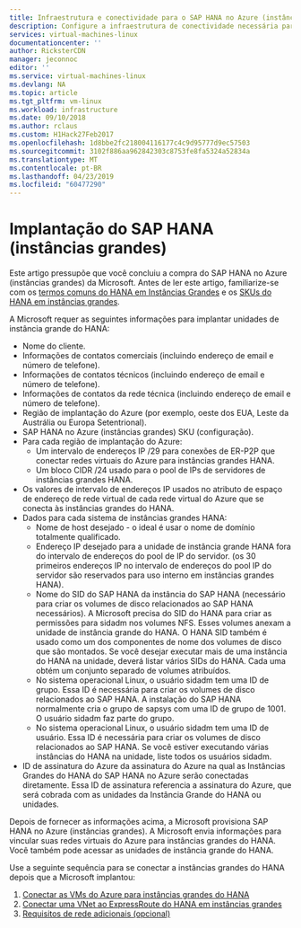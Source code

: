 ```yaml
---
title: Infraestrutura e conectividade para o SAP HANA no Azure (instâncias grandes) | Microsoft Docs
description: Configure a infraestrutura de conectividade necessária para usar SAP HANA no Azure (instâncias grandes).
services: virtual-machines-linux
documentationcenter: ''
author: RicksterCDN
manager: jeconnoc
editor: ''
ms.service: virtual-machines-linux
ms.devlang: NA
ms.topic: article
ms.tgt_pltfrm: vm-linux
ms.workload: infrastructure
ms.date: 09/10/2018
ms.author: rclaus
ms.custom: H1Hack27Feb2017
ms.openlocfilehash: 1d8bbe2fc218004116177c4c9d95777d9ec57503
ms.sourcegitcommit: 3102f886aa962842303c8753fe8fa5324a52834a
ms.translationtype: MT
ms.contentlocale: pt-BR
ms.lasthandoff: 04/23/2019
ms.locfileid: "60477290"
---
```

# <a name="sap-hana-large-instances-deployment"></a>Implantação do SAP HANA (instâncias grandes) 

Este artigo pressupõe que você concluiu a compra do SAP HANA no Azure (instâncias grandes) da Microsoft. Antes de ler este artigo, familiarize-se com os [termos comuns do HANA em Instâncias Grandes](hana-know-terms.md) e os [SKUs do HANA em instâncias grandes](hana-available-skus.md).


A Microsoft requer as seguintes informações para implantar unidades de instância grande do HANA:

- Nome do cliente.
- Informações de contatos comerciais (incluindo endereço de email e número de telefone).
- Informações de contatos técnicos (incluindo endereço de email e número de telefone).
- Informações de contatos da rede técnica (incluindo endereço de email e número de telefone).
- Região de implantação do Azure (por exemplo, oeste dos EUA, Leste da Austrália ou Europa Setentrional).
- SAP HANA no Azure (instâncias grandes) SKU (configuração).
- Para cada região de implantação do Azure:
    - Um intervalo de endereços IP /29 para conexões de ER-P2P que conectar redes virtuais do Azure para instâncias grandes HANA.
    - Um bloco CIDR /24 usado para o pool de IPs de servidores de instâncias grandes HANA.
- Os valores de intervalo de endereços IP usados no atributo de espaço de endereço de rede virtual de cada rede virtual do Azure que se conecta às instâncias grandes do HANA.
- Dados para cada sistema de instâncias grandes HANA:
  - Nome de host desejado - o ideal é usar o nome de domínio totalmente qualificado.
  - Endereço IP desejado para a unidade de instância grande HANA fora do intervalo de endereços do pool de IP do servidor. (os 30 primeiros endereços IP no intervalo de endereços do pool IP do servidor são reservados para uso interno em instâncias grandes HANA).
  - Nome do SID do SAP HANA da instância do SAP HANA (necessário para criar os volumes de disco relacionados ao SAP HANA necessários). A Microsoft precisa do SID do HANA para criar as permissões para sidadm nos volumes NFS. Esses volumes anexam a unidade de instância grande do HANA. O HANA SID também é usado como um dos componentes de nome dos volumes de disco que são montados. Se você desejar executar mais de uma instância do HANA na unidade, deverá listar vários SIDs do HANA. Cada uma obtém um conjunto separado de volumes atribuídos.
  - No sistema operacional Linux, o usuário sidadm tem uma ID de grupo. Essa ID é necessária para criar os volumes de disco relacionados ao SAP HANA. A instalação do SAP HANA normalmente cria o grupo de sapsys com uma ID de grupo de 1001. O usuário sidadm faz parte do grupo.
  - No sistema operacional Linux, o usuário sidadm tem uma ID de usuário. Essa ID é necessária para criar os volumes de disco relacionados ao SAP HANA. Se você estiver executando várias instâncias do HANA na unidade, liste todos os usuários sidadm. 
- ID de assinatura do Azure da assinatura do Azure na qual as Instâncias Grandes do HANA do SAP HANA no Azure serão conectadas diretamente. Essa ID de assinatura referencia a assinatura do Azure, que será cobrada com as unidades da Instância Grande do HANA ou unidades.

Depois de fornecer as informações acima, a Microsoft provisiona SAP HANA no Azure (instâncias grandes). A Microsoft envia informações para vincular suas redes virtuais do Azure para instâncias grandes do HANA. Você também pode acessar as unidades de instância grande do HANA.

Use a seguinte sequência para se conectar a instâncias grandes do HANA depois que a Microsoft implantou:

1. [Conectar as VMs do Azure para instâncias grandes do HANA](hana-connect-azure-vm-large-instances.md)
2. [Conectar uma VNet ao ExpressRoute do HANA em instâncias grandes](hana-connect-vnet-express-route.md)
3. [Requisitos de rede adicionais (opcional)](hana-additional-network-requirements.md)

